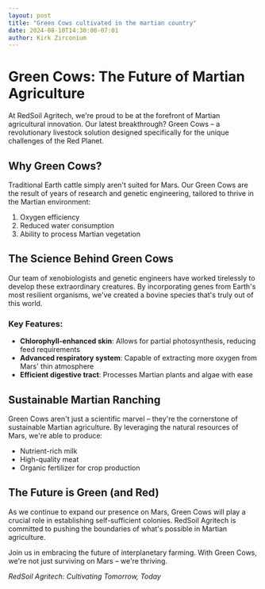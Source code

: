 ```yaml
---
layout: post
title: "Green Cows cultivated in the martian country"
date: 2024-08-10T14:30:00-07:01
author: Kirk Zirconium
---
```


# Green Cows: The Future of Martian Agriculture

At RedSoil Agritech, we're proud to be at the forefront of Martian agricultural innovation. Our latest breakthrough? Green Cows – a revolutionary livestock solution designed specifically for the unique challenges of the Red Planet.

## Why Green Cows?

Traditional Earth cattle simply aren't suited for Mars. Our Green Cows are the result of years of research and genetic engineering, tailored to thrive in the Martian environment:

1. Oxygen efficiency
2. Reduced water consumption
3. Ability to process Martian vegetation

## The Science Behind Green Cows

Our team of xenobiologists and genetic engineers have worked tirelessly to develop these extraordinary creatures. By incorporating genes from Earth's most resilient organisms, we've created a bovine species that's truly out of this world.

### Key Features:

- **Chlorophyll-enhanced skin**: Allows for partial photosynthesis, reducing feed requirements
- **Advanced respiratory system**: Capable of extracting more oxygen from Mars' thin atmosphere
- **Efficient digestive tract**: Processes Martian plants and algae with ease

## Sustainable Martian Ranching

Green Cows aren't just a scientific marvel – they're the cornerstone of sustainable Martian agriculture. By leveraging the natural resources of Mars, we're able to produce:

- Nutrient-rich milk
- High-quality meat
- Organic fertilizer for crop production

## The Future is Green (and Red)

As we continue to expand our presence on Mars, Green Cows will play a crucial role in establishing self-sufficient colonies. RedSoil Agritech is committed to pushing the boundaries of what's possible in Martian agriculture.

Join us in embracing the future of interplanetary farming. With Green Cows, we're not just surviving on Mars – we're thriving.

*RedSoil Agritech: Cultivating Tomorrow, Today*